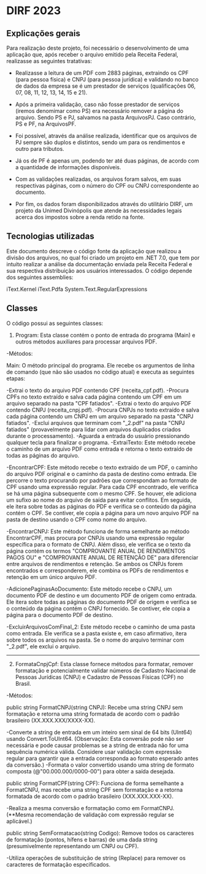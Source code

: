 # DIRF 2023

## Explicações gerais

Para realização deste projeto, foi necessário o desenvolvimento de uma aplicação que, após receber o arquivo emitido pela Receita Federal, realizasse as seguintes tratativas:

- Realizasse a leitura de um PDF com 2883 páginas, extraindo os CPF (para pessoa física) e CNPJ (para pessoa jurídica) e validando no banco de dados da empresa se é um prestador de serviços (qualificações 06, 07, 08, 11, 12, 13, 14, 15 e 21).

- Após a primeira validação, caso não fosse prestador de serviços (iremos denomimar como PS) era necessário remover a página do arquivo. Sendo PS e PJ, salvamos na pasta ArquivosPJ. Caso contrário, PS e PF, na ArquivosPF. 

- Foi possível, através da análise realizada, identificar que os arquivos de PJ sempre são duplos e distintos, sendo um para os rendimentos e outro para tributos. 

- Já os de PF é apenas um, podendo ter até duas páginas, de acordo com a quantidade de informações disponíveis.

- Com as validações realizadas, os arquivos foram salvos, em suas respectivas páginas, com o número do CPF ou CNPJ correspondente ao documento.

- Por fim, os dados foram disponibilizados através do utilitário DIRF, um projeto da Unimed Divinópolis que atende às necessidades legais acerca dos impostos sobre a renda retido na fonte.

## Tecnologias utilizadas

Este documento descreve o código fonte da aplicação que realizou a divisão dos arquivos, no qual foi criado um projeto em .NET 7.0, que tem por intuito realizar a análise da documentação enviada pela Receita Federal e sua respectiva distribuição aos usuários interessados. O código depende dos seguintes assemblies:

iText.Kernel
iText.Pdfa
System.Text.RegularExpressions

## Classes

O código possui as seguintes classes:

1. Program: Esta classe contém o ponto de entrada do programa (Main) e outros métodos auxiliares para processar arquivos PDF.

-Métodos:

Main: O método principal do programa. Ele recebe os argumentos de linha de comando (que não são usados no código atual) e executa as seguintes etapas:

-Extrai o texto do arquivo PDF contendo CPF (receita_cpf.pdf).
-Procura CPFs no texto extraído e salva cada página contendo um CPF em um arquivo separado na pasta "CPF fatiados".
-Extrai o texto do arquivo PDF contendo CNPJ (receita_cnpj.pdf).
-Procura CNPJs no texto extraído e salva cada página contendo um CNPJ em um arquivo separado na pasta "CNPJ fatiados".
-Exclui arquivos que terminam com "_2.pdf" na pasta "CNPJ fatiados" (provavelmente para lidar com arquivos duplicados criados durante o processamento).
-Aguarda a entrada do usuário pressionando qualquer tecla para finalizar o programa.
-ExtraiTexto: Este método recebe o caminho de um arquivo PDF como entrada e retorna o texto extraído de todas as páginas do arquivo.

-EncontrarCPF: Este método recebe o texto extraído de um PDF, o caminho do arquivo PDF original e o caminho da pasta de destino como entrada. Ele percorre o texto procurando por padrões que correspondam ao formato de CPF usando uma expressão regular. Para cada CPF encontrado, ele verifica se há uma página subsequente com o mesmo CPF. Se houver, ele adiciona um sufixo ao nome do arquivo de saída para evitar conflitos. Em seguida, ele itera sobre todas as páginas do PDF e verifica se o conteúdo da página contém o CPF. Se contiver, ele copia a página para um novo arquivo PDF na pasta de destino usando o CPF como nome do arquivo.

-EncontrarCNPJ: Este método funciona de forma semelhante ao método EncontrarCPF, mas procura por CNPJs usando uma expressão regular específica para o formato de CNPJ. Além disso, ele verifica se o texto da página contém os termos "COMPROVANTE ANUAL DE RENDIMENTOS PAGOS OU" e "COMPROVANTE ANUAL DE RETENÇÃO DE" para diferenciar entre arquivos de rendimentos e retenção. Se ambos os CNPJs forem encontrados e corresponderem, ele combina os PDFs de rendimentos e retenção em um único arquivo PDF.

-AdicionePaginasAoDocumento: Este método recebe o CNPJ, um documento PDF de destino e um documento PDF de origem como entrada. Ele itera sobre todas as páginas do documento PDF de origem e verifica se o conteúdo da página contém o CNPJ fornecido. Se contiver, ele copia a página para o documento PDF de destino.

-ExcluirArquivosComFinal_2: Este método recebe o caminho de uma pasta como entrada. Ele verifica se a pasta existe e, em caso afirmativo, itera sobre todos os arquivos na pasta. Se o nome do arquivo terminar com "_2.pdf", ele exclui o arquivo.

____________________________

2. FormataCnpjCpf: Esta classe fornece métodos para formatar, remover formatação e potencialmente validar números de Cadastro Nacional de Pessoas Jurídicas (CNPJ) e Cadastro de Pessoas Físicas (CPF) no Brasil.

-Métodos:

public string FormatCNPJ(string CNPJ): Recebe uma string CNPJ sem formatação e retorna uma string formatada de acordo com o padrão brasileiro (XX.XXX.XXX/XXXX-XX).

-Converte a string de entrada em um inteiro sem sinal de 64 bits (UInt64) usando Convert.ToUInt64. (Observação: Esta conversão pode não ser necessária e pode causar problemas se a string de entrada não for uma sequência numérica válida. Considere usar validação com expressão regular para garantir que a entrada corresponda ao formato esperado antes da conversão.)
-Formata o valor convertido usando uma string de formato composta (@"00\.000\.000\/0000\-00") para obter a saída desejada.

public string FormatCPF(string CPF): Funciona de forma semelhante a FormatCNPJ, mas recebe uma string CPF sem formatação e a retorna formatada de acordo com o padrão brasileiro (XXX.XXX.XXX-XX).

-Realiza a mesma conversão e formatação como em FormatCNPJ. (**Mesma recomendação de validação com expressão regular se aplicável.)

public string SemFormatacao(string Codigo): Remove todos os caracteres de formatação (pontos, hífens e barras) de uma dada string (presumivelmente representando um CNPJ ou CPF).

-Utiliza operações de substituição de string (Replace) para remover os caracteres de formatação especificados.
